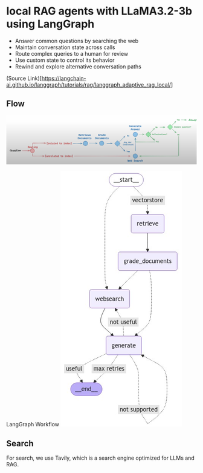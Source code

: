 # local RAG agents with LLaMA3.2-3b using LangGraph

- Answer common questions by searching the web
- Maintain conversation state across calls
- Route complex queries to a human for review
- Use custom state to control its behavior
- Rewind and explore alternative conversation paths

(Source Link)[https://langchain-ai.github.io/langgraph/tutorials/rag/langgraph_adaptive_rag_local/]

## Flow

![flow](./images/image.png)

LangGraph Workflow
![langGraph](./images/langGraph.png)

## Search
For search, we use Tavily, which is a search engine optimized for LLMs and RAG.



